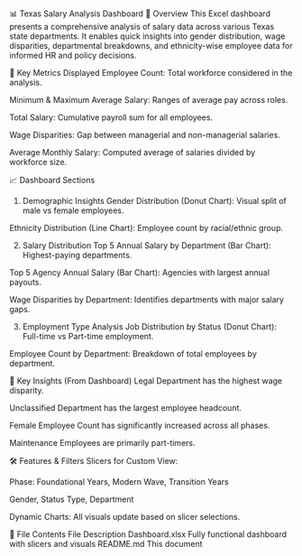 📊 Texas Salary Analysis Dashboard
🧾 Overview
This Excel dashboard presents a comprehensive analysis of salary data across various Texas state departments. It enables quick insights into gender distribution, wage disparities, departmental breakdowns, and ethnicity-wise employee data for informed HR and policy decisions.

📌 Key Metrics Displayed
Employee Count: Total workforce considered in the analysis.

Minimum & Maximum Average Salary: Ranges of average pay across roles.

Total Salary: Cumulative payroll sum for all employees.

Wage Disparities: Gap between managerial and non-managerial salaries.

Average Monthly Salary: Computed average of salaries divided by workforce size.

📈 Dashboard Sections
1. Demographic Insights
Gender Distribution (Donut Chart): Visual split of male vs female employees.

Ethnicity Distribution (Line Chart): Employee count by racial/ethnic group.

2. Salary Distribution
Top 5 Annual Salary by Department (Bar Chart): Highest-paying departments.

Top 5 Agency Annual Salary (Bar Chart): Agencies with largest annual payouts.

Wage Disparities by Department: Identifies departments with major salary gaps.

3. Employment Type Analysis
Job Distribution by Status (Donut Chart): Full-time vs Part-time employment.

Employee Count by Department: Breakdown of total employees by department.

🧠 Key Insights (From Dashboard)
Legal Department has the highest wage disparity.

Unclassified Department has the largest employee headcount.

Female Employee Count has significantly increased across all phases.

Maintenance Employees are primarily part-timers.

🛠 Features & Filters
Slicers for Custom View:

Phase: Foundational Years, Modern Wave, Transition Years

Gender, Status Type, Department

Dynamic Charts: All visuals update based on slicer selections.

📂 File Contents
File	Description
Dashboard.xlsx	Fully functional dashboard with slicers and visuals
README.md	This document
